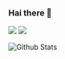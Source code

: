 ### Hai there 👋

<a href="https://telegram.me/BX_Botz"><img src="https://img.shields.io/badge/Telegram-%20Channel%20-blue.svg?logo=telegram&logoColor=FF3333"></a>
<a href="https://telegram.me/BXSupport"><img src="https://img.shields.io/badge/Telegram-%20Group%20-blu.svg?logo=telegram&logoColor=FF3333"></a>


![Github Stats](https://github-readme-stats.vercel.app/api?username=BXBotz&show_icons=true&title_color=fff&icon_color=79ff97&text_color=9f9f9f&bg_color=151515)
